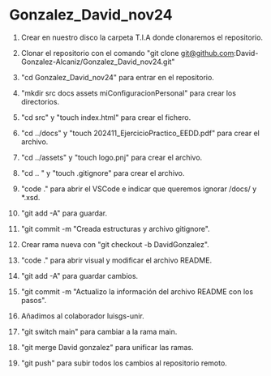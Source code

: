 # Gonzalez_David_nov24

1. Crear en nuestro disco la carpeta T.I.A donde clonaremos el repositorio.

2. Clonar el repositorio con el comando "git clone git@github.com:David-Gonzalez-Alcaniz/Gonzalez_David_nov24.git"

3. "cd Gonzalez_David_nov24" para entrar en el repositorio.

4. "mkdir src docs assets miConfiguracionPersonal" para crear los directorios.

5. "cd src" y "touch index.html" para crear el fichero.

6. "cd ../docs" y "touch 202411_EjercicioPractico_EEDD.pdf" para crear el archivo.

7. "cd ../assets" y "touch logo.pnj" para crear el archivo.

8. "cd .. " y "touch .gitignore" para crear el archivo. 

9. "code ." para abrir el VSCode e indicar que queremos ignorar /docs/ y *.xsd.

10. "git add -A" para guardar.

11. "git commit -m "Creada estructuras y archivo gitignore".

12. Crear rama nueva con "git checkout -b DavidGonzalez".

13. "code ." para abrir visual y modificar el archivo README.

14. "git add -A" para guardar cambios.

15. "git commit -m "Actualizo la información del archivo README con los pasos".

16. Añadimos al colaborador luisgs-unir.

17. "git switch main" para cambiar a la rama main.

18. "git merge David gonzalez" para unificar las ramas.

19. "git push" para subir todos los cambios al repositorio remoto.